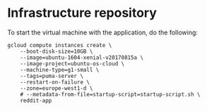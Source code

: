 # Infrastructure repository

To start the virtual machine with the application, do the following:

    gcloud compute instances create \
        --boot-disk-size=10GB \
        --image=ubuntu-1604-xenial-v20170815a \
        --image-project=ubuntu-os-cloud \
        --machine-type=g1-small \
        --tags=puma-server \
        --restart-on-failure \
        --zone=europe-west1-d \
        # --metadata-from-file=startup-script=startup-script.sh \
        reddit-app
